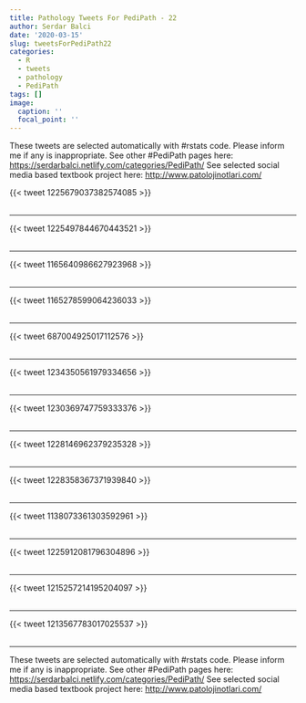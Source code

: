 ```yaml
---
title: Pathology Tweets For PediPath - 22
author: Serdar Balci
date: '2020-03-15'
slug: tweetsForPediPath22
categories:
  - R
  - tweets
  - pathology
  - PediPath
tags: []
image:
  caption: ''
  focal_point: ''
---
```



These tweets are selected automatically with #rstats code. Please inform me if any is inappropriate.
See other #PediPath pages here: https://serdarbalci.netlify.com/categories/PediPath/ 
See selected social media based textbook project here: http://www.patolojinotlari.com/

{{< tweet 1225679037382574085 >}}
<br>
<br>
<hr>
{{< tweet 1225497844670443521 >}}
<br>
<br>
<hr>
{{< tweet 1165640986627923968 >}}
<br>
<br>
<hr>
{{< tweet 1165278599064236033 >}}
<br>
<br>
<hr>
{{< tweet 687004925017112576 >}}
<br>
<br>
<hr>
{{< tweet 1234350561979334656 >}}
<br>
<br>
<hr>
{{< tweet 1230369747759333376 >}}
<br>
<br>
<hr>
{{< tweet 1228146962379235328 >}}
<br>
<br>
<hr>
{{< tweet 1228358367371939840 >}}
<br>
<br>
<hr>
{{< tweet 1138073361303592961 >}}
<br>
<br>
<hr>
{{< tweet 1225912081796304896 >}}
<br>
<br>
<hr>
{{< tweet 1215257214195204097 >}}
<br>
<br>
<hr>
{{< tweet 1213567783017025537 >}}
<br>
<br>
<hr>


These tweets are selected automatically with #rstats code. Please inform me if any is inappropriate.
See other #PediPath pages here: https://serdarbalci.netlify.com/categories/PediPath/ 
See selected social media based textbook project here: http://www.patolojinotlari.com/

